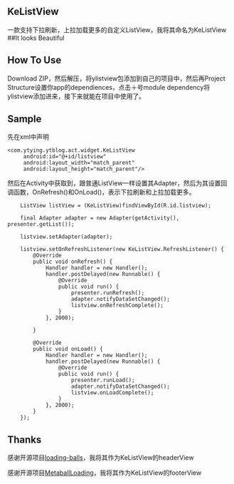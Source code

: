 ## KeListView
一款支持下拉刷新，上拉加载更多的自定义ListView，我将其命名为KeListView
##It looks Beautiful

## How To Use
Download ZIP，然后解压，将ylistview包添加到自己的项目中，然后再Project Structure设置你app的dependiences，点击＋号module dependency将ylistview添加进来，接下来就能在项目中使用了。
## Sample
先在xml中声明        

	<com.ytying.ytblog.act.widget.KeListView
	     android:id="@+id/listview"
	     android:layout_width="match_parent"
	     android:layout_height="match_parent"/>


然后在Activity中获取到，跟普通ListView一样设置其Adapter，然后为其设置回调函数，OnRefresh()和OnLoad()，表示下拉刷新和上拉加载更多。
	
		ListView listView = (KeListView)findViewById(R.id.listview);
		
		final Adapter adapter = new Adapter(getActivity(), 	presenter.getList());
	
	    listview.setAdapter(adapter);
	
	    listview.setOnRefreshListener(new KeListView.RefreshListener() {
	        @Override
	        public void onRefresh() {
	            Handler handler = new Handler();
	            handler.postDelayed(new Runnable() {
	                @Override
	                public void run() {
	                    presenter.runRefresh();
	                    adapter.notifyDataSetChanged();
	                    listview.onRefreshComplete();
	                }
	            }, 2000);
	
	        }
	
	        @Override
	        public void onLoad() {
	            Handler handler = new Handler();
	            handler.postDelayed(new Runnable() {
	                @Override
	                public void run() {
	                    presenter.runLoad();
	                    adapter.notifyDataSetChanged();
	                    listview.onLoadComplete();
	                }
	            }, 2000);
	        }
	    });
	        	        
## Thanks
感谢开源项目[loading-balls](https://github.com/glomadrian/loading-balls)，我将其作为KeListView的headerView

感谢开源项目[MetaballLoading](https://github.com/dodola/MetaballLoading)，我将其作为KeListView的footerView

